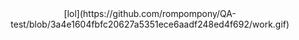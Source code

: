 <div align="center">
[lol](https://github.com/rompompony/QA-test/blob/3a4e1604fbfc20627a5351ece6aadf248ed4f692/work.gif)
</div>
